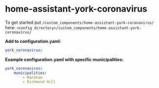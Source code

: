 # home-assistant-york-coronavirus

To get started put `/custom_components/home-assistant-york-coronavirus/` here:
`<config directory>/custom_components/home-assistant-york-coronavirus/`

**Add to configuration.yaml:**

```yaml
york_coronavirus:
```

**Example configuration.yaml with specific municipalities:**

```yaml
york_coronavirus:
    municipalities:
        - Markham
        - Richmond Hill
```